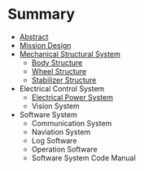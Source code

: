 # Summary

* [Abstract](README.md)
* [Mission Design](arl15md.md)
* [Mechanical Structural System](arl15d1001md.md)
   * [Body Structure](body_structure.md)
   * [Wheel Structure](wheel_structure.md)
   * [Stabilizer Structure](stabilizer_structure.md)
* Electrical Control System
   * [Electrical Power System](electrical_power_system.md)
   * Vision System
* Software System
   * Communication System
   * Naviation System
   * Log Software
   * Operation Software
   * Software System Code Manual

